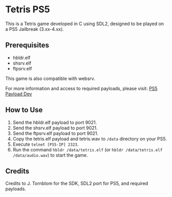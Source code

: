 # Tetris PS5

This is a Tetris game developed in C using SDL2, designed to be played on a PS5 Jailbreak (3.xx-4.xx).

## Prerequisites
- hbldr.elf
- shsrv.elf
- ftpsrv.elf

This game is also compatible with websrv.

For more information and access to required payloads, please visit: [PS5 Payload Dev](https://github.com/ps5-payload-dev)

## How to Use
1. Send the hbldr.elf payload to port 9021.
2. Send the shsrv.elf payload to port 9021.
3. Send the ftpsrv.elf payload to port 9021.
4. Copy the tetris.elf payload and tetris.wav to `/data` directory on your PS5.
5. Execute `telnet [PS5-IP] 2323`.
6. Run the command `hbldr /data/tetris.elf` (or `hbldr /data/tetris.elf /data/audio.wav`) to start the game.

## Credits
Credits to J. Tornblom for the SDK, SDL2 port for PS5, and required payloads.

